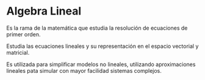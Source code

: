 # Algebra Lineal

Es la rama de la matemática que estudia la resolución de ecuaciones de primer orden.

Estudia las ecuaciones lineales y su representación en el espacio vectorial y matricial.

Es utilizada para simplificar modelos no lineales, utilizando aproximaciones lineales pata simular con mayor facilidad sistemas complejos.
